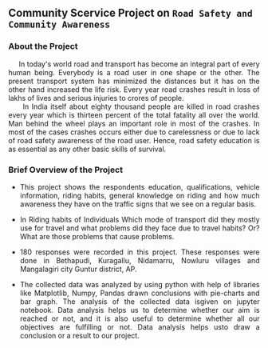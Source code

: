 ## Community Scervice Project on **`Road Safety and Community Awareness`**
### About the Project
<p align="justify">
  &nbsp;&nbsp;&nbsp;&nbsp;&nbsp;In today's world road and transport has become an integral part of every human being. Everybody is a road user in one shape or the other. The present transport system 
  has minimized the distances but it has on the other hand increased the life risk. Every year road crashes result in loss of lakhs of lives and serious injuries to crores of people.<br>  
  &nbsp;&nbsp;&nbsp;&nbsp;&nbsp;In India itself about eighty thousand people are killed in road crashes every year which is thirteen percent of the total fatality all over the world. Man behind 
  the wheel plays an important role in most of the crashes. In most of the cases crashes occurs either due to carelessness or due to lack of road safety awareness of the road user. Hence, road 
  safety education is as essential as any other basic skills of survival.
</p>

### Brief Overview of the Project
  * <p align="justify">This project shows the respondents education, qualifications, vehicle information, riding habits, general knowledge on riding and how much awareness they have on the traffic 
    signs that we see on a regular basis.
  </p>
  
  * <p align="justify">In Riding habits of Individuals Which mode of transport did they mostly use for travel and what problems did they face due to travel habits? Or? What are those problems 
    that cause problems.
  </p>
  
  *  <p align="justify">180 responses were recorded in this project. These responses were done in Bethapudi, Kuragallu, Nidamarru, Nowluru villages and Mangalagiri city Guntur district, AP. </p>
  
  * <p align="justify">The collected data was analyzed by using python with help of libraries like Matplotlib, Numpy, Pandas drawn conclusions with pie-charts and bar graph. The analysis of the 
    collected data isgiven on jupyter notebook. Data analysis helps us to determine whether our aim is reached or not, and it is also useful to determine whether all our objectives are 
    fulfilling or not. Data analysis helps usto draw a conclusion or a result to our project.
  </p>


   




